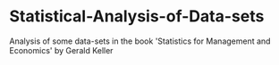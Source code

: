 # Statistical-Analysis-of-Data-sets
Analysis of some data-sets in the book 'Statistics for Management and Economics' by Gerald Keller
